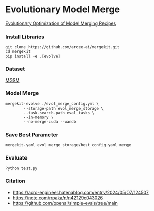 # Evolutionary Model Merge
[Evolutionary Optimization of Model Merging Recipes](https://sakana.ai/evolutionary-model-merge-jp/)

### Install Libraries
```
git clone https://github.com/arcee-ai/mergekit.git
cd mergekit
pip install -e .[evolve]
```

### Dataset
[MGSM](https://huggingface.co/datasets/juletxara/mgsm)

### Model Merge
```
mergekit-evolve ./evol_merge_config.yml \
		--storage-path evol_merge_storage \
		--task-search-path eval_tasks \
		--in-memory \
		--no-merge-cuda --wandb
```

### Save Best Parameter
```
mergekit-yaml evol_merge_storage/best_config.yaml merge
```

### Evaluate
```
Python test.py
```
### Citation
- https://acro-engineer.hatenablog.com/entry/2024/05/07/124507
- https://note.com/npaka/n/n42129c043026
- https://github.com/openai/simple-evals/tree/main
